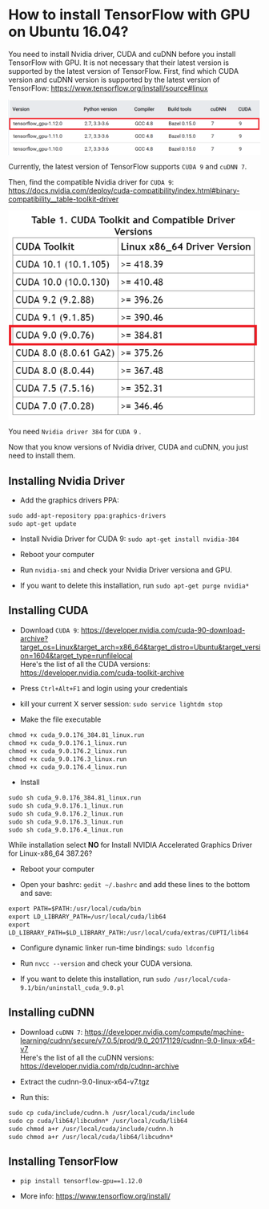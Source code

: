 # How to install TensorFlow with GPU on Ubuntu 16.04?

You need to install Nvidia driver, CUDA and cuDNN before you install TensorFlow with GPU.
It is not necessary that their latest version is supported by the latest version of TensorFlow.
First, find which CUDA version and cuDNN version is supported by the latest version of TensorFlow: https://www.tensorflow.org/install/source#linux

<img src="https://github.com/gtatiya/Tutorials/blob/master/Ubuntu/TensorFlow_Linux_Versions.png" align="middle">

Currently, the latest version of TensorFlow supports `CUDA 9` and `cuDNN 7`.

Then, find the compatible Nvidia driver for `CUDA 9`: https://docs.nvidia.com/deploy/cuda-compatibility/index.html#binary-compatibility__table-toolkit-driver

<img src="https://github.com/gtatiya/Tutorials/blob/master/Ubuntu/CUDA_Driver_Version.png" align="middle">

You need `Nvidia driver 384` for `CUDA 9` .

Now that you know versions of Nvidia driver, CUDA and cuDNN, you just need to install them.

## Installing Nvidia Driver

- Add the graphics drivers PPA:
```
sudo add-apt-repository ppa:graphics-drivers
sudo apt-get update
```

- Install Nvidia Driver for CUDA 9:
	`sudo apt-get install nvidia-384`

- Reboot your computer

- Run `nvidia-smi` and check your Nvidia Driver versiona and GPU.

- If you want to delete this installation, run `sudo apt-get purge nvidia*`

## Installing CUDA

- Download `CUDA 9`: https://developer.nvidia.com/cuda-90-download-archive?target_os=Linux&target_arch=x86_64&target_distro=Ubuntu&target_version=1604&target_type=runfilelocal <br>
Here's the list of all the CUDA versions: https://developer.nvidia.com/cuda-toolkit-archive

- Press `Ctrl+Alt+F1` and login using your credentials

- kill your current X server session: `sudo service lightdm stop`

- Make the file executable

```
chmod +x cuda_9.0.176_384.81_linux.run
chmod +x cuda_9.0.176.1_linux.run
chmod +x cuda_9.0.176.2_linux.run
chmod +x cuda_9.0.176.3_linux.run
chmod +x cuda_9.0.176.4_linux.run
```

- Install

```
sudo sh cuda_9.0.176_384.81_linux.run
sudo sh cuda_9.0.176.1_linux.run
sudo sh cuda_9.0.176.2_linux.run
sudo sh cuda_9.0.176.3_linux.run
sudo sh cuda_9.0.176.4_linux.run
```

While installation select <b> NO </b> for Install NVIDIA Accelerated Graphics Driver for Linux-x86_64 387.26?

- Reboot your computer

- Open your bashrc: `gedit ~/.bashrc` and add these lines to the bottom and save:

```
export PATH=$PATH:/usr/local/cuda/bin
export LD_LIBRARY_PATH=/usr/local/cuda/lib64
export LD_LIBRARY_PATH=$LD_LIBRARY_PATH:/usr/local/cuda/extras/CUPTI/lib64
```

- Configure dynamic linker run-time bindings: `sudo ldconfig`

- Run `nvcc --version` and check your CUDA versiona.

- If you want to delete this installation, run `sudo /usr/local/cuda-9.1/bin/uninstall_cuda_9.0.pl` 

## Installing cuDNN

- Download `cuDNN 7`: https://developer.nvidia.com/compute/machine-learning/cudnn/secure/v7.0.5/prod/9.0_20171129/cudnn-9.0-linux-x64-v7 <br>
Here's the list of all the cuDNN versions: https://developer.nvidia.com/rdp/cudnn-archive

- Extract the cudnn-9.0-linux-x64-v7.tgz

- Run this:
```
sudo cp cuda/include/cudnn.h /usr/local/cuda/include
sudo cp cuda/lib64/libcudnn* /usr/local/cuda/lib64
sudo chmod a+r /usr/local/cuda/include/cudnn.h
sudo chmod a+r /usr/local/cuda/lib64/libcudnn*
```

## Installing TensorFlow

- `pip install tensorflow-gpu==1.12.0`

- More info: https://www.tensorflow.org/install/
